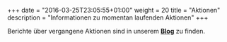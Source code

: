 +++
date = "2016-03-25T23:05:55+01:00"
weight = 20
title = "Aktionen"
description = "Informationen zu momentan laufenden Aktionen"
+++

Berichte über vergangene Aktionen sind in unserem [**Blog**](/blog) zu finden.

